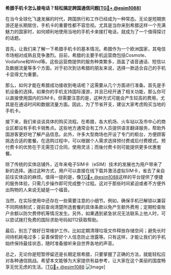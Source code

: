 **希腊手机卡怎么接电话？轻松搞定跨国通信问题[[TG💪+ @esim1088](https://t.me/s/esim1088)]**

在当今全球化飞速发展的时代，跨国旅行和工作已经成为一种常态。无论是短期旅游还是长期居住，手机卡的重要性都不容忽视。尤其是当你来到希腊这样一个充满魅力的国家时，如何顺利地使用当地的手机卡来接打电话，就成为了一个值得探讨的话题。

首先，让我们来了解一下希腊手机卡的基本情况。希腊作为一个欧洲国家，其电信市场相对成熟且竞争激烈。目前，希腊的主要手机运营商包括Cosmote、Vodafone和Wind等。这些运营商提供的服务种类繁多，涵盖了语音通话、短信以及数据流量等多个方面。对于初次到访希腊的朋友来说，选择一款适合自己的手机卡显得尤为重要。

那么，如何才能在希腊成功接收到电话呢？这需要从几个方面进行准备。首先是手机设备的选择。如果你的手机支持国际漫游，并且已经开通了相关功能，那么你可以直接使用国内的SIM卡。但需要注意的是，这种方式可能会产生较高的费用，尤其是在通话时间和数据流量方面。因此，为了节省开支，建议大家考虑购买当地的手机卡。

接下来，我们来谈谈具体的购买流程。在希腊，各大机场、火车站以及市中心的商业区都设有手机卡销售点。这些地方通常会有工作人员提供语言翻译服务，帮助外国游客更好地了解产品信息。此外，许多大型商场也开设了专门的柜台，方便顾客挑选合适的套餐。在选购过程中，可以根据个人需求选择预付费或后付费模式。预付费卡的优势在于无需签订合同，使用灵活；而後付费卡则可能提供更多优惠套餐。

除了传统的实体店铺外，近年来电子SIM卡（eSIM）技术的发展也为用户带来了新的选择。通过这种方式，用户可以直接在线下载并激活虚拟SIM卡，省去了亲自前往实体店的麻烦。值得一提的是，像[TG💪+ @esim1088](https://t.me/s/esim1088)这样的平台提供了便捷的服务体验，只需几步操作即可完成整个过程。这对于那些时间紧迫或者不方便外出购物的人来说无疑是一个福音。

当然，在实际使用中还存在一些需要注意的小细节。例如，确保手机已解锁以兼容不同网络制式；提前查询清楚所选套餐的具体条款以免产生额外费用；定期检查账户余额以防欠费停机等情况发生。另外，如果遇到紧急状况无法联系上他人时，可以尝试拨打免费的国际求助号码如112获取帮助。

最后，别忘了做好日常维护工作。比如定期清理垃圾文件释放存储空间；避免长时间待机耗电过多；妥善保管好个人信息防止泄露等。只有这样，才能让我们的手机始终保持最佳状态，随时准备接听来自世界各地的声音。

总之，无论你是短暂停留还是长期定居希腊，只要掌握了正确的方法，就能轻松应对各种通信挑战。希望本文能够为大家提供有益参考，让大家在这个美丽的国度畅享无忧无虑的生活。[[TG💪+ @esim1088](https://t.me/s/esim1088) ![Image](https://i.postimg.cc/4NQfJmqS/Snipaste-2025-05-13-00-14-12.png)]